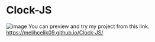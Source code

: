 # Clock-JS
![image](https://user-images.githubusercontent.com/68864968/118644058-0473ef80-b7e6-11eb-9267-85b8bbe38f68.png)
You can preview and try my project from this link. <br>
https://melihcelik09.github.io/Clock-JS/

